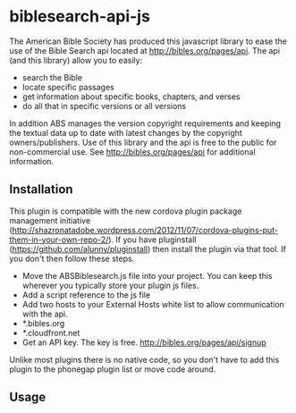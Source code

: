 # biblesearch-api-js

The American Bible Society has produced this javascript library to ease the use of the Bible Search api located at http://bibles.org/pages/api.  The api (and this library) allow you to easily: 

* search the Bible
* locate specific passages
* get information about specific books, chapters, and verses
* do all that in specific versions or all versions

In addition ABS manages the version copyright requirements and keeping the textual data up to date with latest changes by the copyright owners/publishers.  Use of this library and the api is free to the public for non-commercial use.  See http://bibles.org/pages/api for additional information.

## Installation

This plugin is compatible with the new cordova plugin package management initiative (http://shazronatadobe.wordpress.com/2012/11/07/cordova-plugins-put-them-in-your-own-repo-2/).  If you have pluginstall (https://github.com/alunny/pluginstall) then install the plugin via that tool.  If you don't then follow these steps.

* Move the ABSBiblesearch.js file into your project.  You can keep this wherever you typically store your plugin js files.
* Add a script reference to the js file
* Add two hosts to your External Hosts white list to allow communication with the api.
 * *.bibles.org
 *	*.cloudfront.net
* Get an API key.  The key is free.  http://bibles.org/pages/api/signup

Unlike most plugins there is no native code, so you don't have to add this plugin to the phonegap plugin list or move code around.  

## Usage

